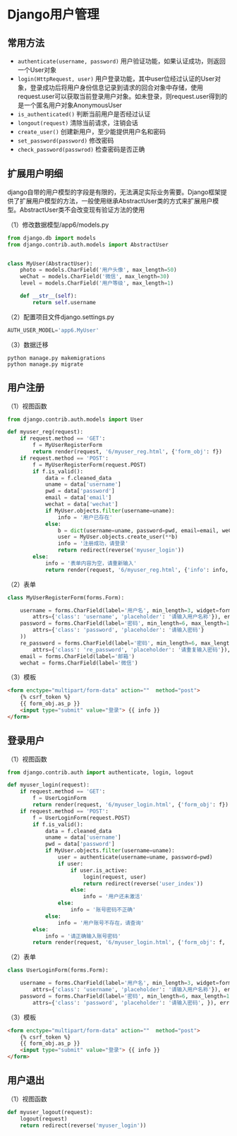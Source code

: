 # Django用户管理

## 常用方法

* `authenticate(username, password)` 用户验证功能，如果认证成功，则返回一个User对象
* `login(HttpRequest, user)` 用户登录功能，其中user位经过认证的User对象，登录成功后将用户身份信息记录到请求的回合对象中存储，使用request.user可以获取当前登录用户对象。如未登录，则request.user得到的是一个匿名用户对象AnonymousUser
* `is_authenticated()` 判断当前用户是否经过认证
* `longout(request)` 清除当前请求，注销会话
* `create_user()` 创建新用户，至少能提供用户名和密码
* `set_password(password)` 修改密码
* `check_password(passwrod)` 检查密码是否正确

## 扩展用户明细

django自带的用户模型的字段是有限的，无法满足实际业务需要。Django框架提供了扩展用户模型的方法，一般使用继承AbstractUser类的方式来扩展用户模型。AbstractUser类不会改变现有验证方法的使用

（1）修改数据模型/app6/models.py

```Python
from django.db import models
from django.contrib.auth.models import AbstractUser


class MyUser(AbstractUser):
    photo = models.CharField('用户头像', max_length=50)
    weChat = models.CharField('微信', max_length=30)
    level = models.CharField('用户等级', max_length=1)

    def __str__(self):
        return self.username

```

（2）配置项目文件django.settings.py

```Python
AUTH_USER_MODEL='app6.MyUser'

```

（3）数据迁移

```
python manage.py makemigrations
python manage.py migrate
```


## 用户注册

（1）视图函数

```Python
from django.contrib.auth.models import User

def myuser_reg(request):
    if request.method == 'GET':
        f = MyUserRegisterForm
        return render(request, '6/myuser_reg.html', {'form_obj': f})
    if request.method == 'POST':
        f = MyUserRegisterForm(request.POST)
        if f.is_valid():
            data = f.cleaned_data
            uname = data['username']
            pwd = data['password']
            email = data['email']
            wechat = data['wechat']
            if MyUser.objects.filter(username=uname):
                info = '用户已存在'
            else:
                b = dict(username=uname, password=pwd, email=email, weChat=wechat, is_superuser=1, is_active=1, level=1, is_staff=1)
                user = MyUser.objects.create_user(**b)
                info = '注册成功，请登录'
                return redirect(reverse('myuser_login'))
        else:
            info = '表单内容为空，请重新输入'
            return render(request, '6/myuser_reg.html', {'info': info, 'form_obj': f})
```


（2）表单

```Python
class MyUserRegisterForm(forms.Form):

    username = forms.CharField(label='用户名', min_length=3, widget=forms.TextInput(
        attrs={'class': 'username', 'placeholder': '请输入用户名称'}), error_messages={'required': '用户名不能为空'})
    password = forms.CharField(label='密码', min_length=6, max_length=15, widget=forms.PasswordInput(
        attrs={'class': 'password', 'placeholder': '请输入密码'}
    ))
    re_password = forms.CharField(label='密码', min_length=6, max_length=15, widget=forms.PasswordInput(
        attrs={'class': 're_password', 'placeholder': '请重复输入密码'}), )
    email = forms.CharField(label='邮箱')
    wechat = forms.CharField(label='微信')
```


（3）模板

```html
<form enctype="multipart/form-data" action=""  method="post">
    {% csrf_token %}
    {{ form_obj.as_p }}
    <input type="submit" value="登录"> {{ info }}
</form>
```


## 登录用户

（1）视图函数

```Python
from django.contrib.auth import authenticate, login, logout

def myuser_login(request):
    if request.method == 'GET':
        f = UserLoginForm
        return render(request, '6/myuser_login.html', {'form_obj': f})
    if request.method == 'POST':
        f = UserLoginForm(request.POST)
        if f.is_valid():
            data = f.cleaned_data
            uname = data['username']
            pwd = data['password']
            if MyUser.objects.filter(username=uname):
                user = authenticate(username=uname, password=pwd)
                if user:
                    if user.is_active:
                        login(request, user)
                        return redirect(reverse('user_index'))
                    else:
                        info = '用户还未激活'
                else:
                    info = '账号密码不正确'
            else:
                info = '用户账号不存在，请查询'
        else:
            info = '请正确输入账号密码'
        return render(request, '6/myuser_login.html', {'form_obj': f, 'info': info})
```


（2）表单

```Python
class UserLoginForm(forms.Form):

    username = forms.CharField(label='用户名', min_length=3, widget=forms.TextInput(
        attrs={'class': 'username', 'placeholder': '请输入用户名称'}), error_messages={'required': '用户名不能为空'})
    password = forms.CharField(label='密码', min_length=6, max_length=15, widget=forms.PasswordInput(
        attrs={'class': 'password', 'placeholder': '请输入密码', }), error_messages={'required': '密码不能为空'})
```

（3）模板

```html
<form enctype="multipart/form-data" action=""  method="post">
    {% csrf_token %}
    {{ form_obj.as_p }}
    <input type="submit" value="登录"> {{ info }}
</form>
```

## 用户退出

（1）视图函数

```Python
def myuser_logout(request):
    logout(request)
    return redirect(reverse('myuser_login'))
```

